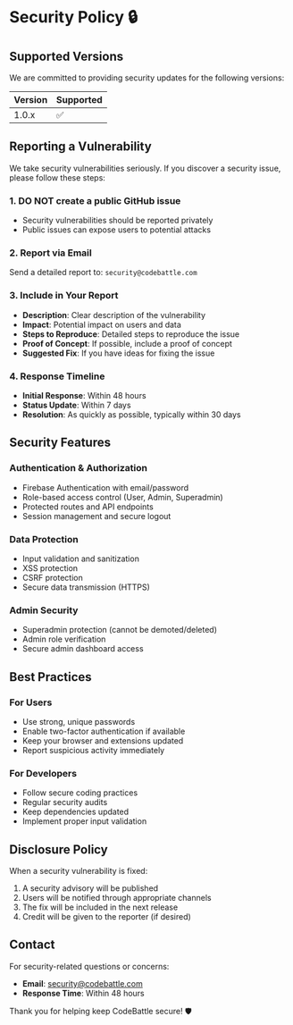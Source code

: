 # Security Policy 🔒

## Supported Versions

We are committed to providing security updates for the following versions:

| Version | Supported          |
| ------- | ------------------ |
| 1.0.x   | :white_check_mark: |

## Reporting a Vulnerability

We take security vulnerabilities seriously. If you discover a security issue, please follow these steps:

### 1. **DO NOT** create a public GitHub issue
- Security vulnerabilities should be reported privately
- Public issues can expose users to potential attacks

### 2. Report via Email
Send a detailed report to: `security@codebattle.com`

### 3. Include in Your Report
- **Description**: Clear description of the vulnerability
- **Impact**: Potential impact on users and data
- **Steps to Reproduce**: Detailed steps to reproduce the issue
- **Proof of Concept**: If possible, include a proof of concept
- **Suggested Fix**: If you have ideas for fixing the issue

### 4. Response Timeline
- **Initial Response**: Within 48 hours
- **Status Update**: Within 7 days
- **Resolution**: As quickly as possible, typically within 30 days

## Security Features

### Authentication & Authorization
- Firebase Authentication with email/password
- Role-based access control (User, Admin, Superadmin)
- Protected routes and API endpoints
- Session management and secure logout

### Data Protection
- Input validation and sanitization
- XSS protection
- CSRF protection
- Secure data transmission (HTTPS)

### Admin Security
- Superadmin protection (cannot be demoted/deleted)
- Admin role verification
- Secure admin dashboard access

## Best Practices

### For Users
- Use strong, unique passwords
- Enable two-factor authentication if available
- Keep your browser and extensions updated
- Report suspicious activity immediately

### For Developers
- Follow secure coding practices
- Regular security audits
- Keep dependencies updated
- Implement proper input validation

## Disclosure Policy

When a security vulnerability is fixed:
1. A security advisory will be published
2. Users will be notified through appropriate channels
3. The fix will be included in the next release
4. Credit will be given to the reporter (if desired)

## Contact

For security-related questions or concerns:
- **Email**: security@codebattle.com
- **Response Time**: Within 48 hours

Thank you for helping keep CodeBattle secure! 🛡️

